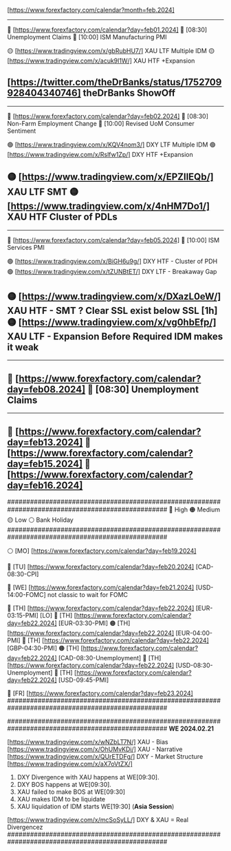 [https://www.forexfactory.com/calendar?month=feb.2024]

------------------------------------------------------------
🔵 [https://www.forexfactory.com/calendar?day=feb01.2024] 
🔴 [08:30] Unemployment Claims 
🔴 [10:00] ISM Manufacturing PMI

🟡 [https://www.tradingview.com/x/gbRubHU7/] XAU LTF Multiple IDM
🟡 [https://www.tradingview.com/x/acuk9l1W/] XAU HTF +Expansion 

[https://twitter.com/theDrBanks/status/1752709928404340746] theDrBanks ShowOff
------------------------------------------------------------

------------------------------------------------------------
🔵 [https://www.forexfactory.com/calendar?day=feb02.2024] 
🔴 [08:30] Non-Farm Employment Change
🔴 [10:00] Revised UoM Consumer Sentiment

🟢 [https://www.tradingview.com/x/KQV4nom3/] DXY LTF Multiple IDM
🟢 [https://www.tradingview.com/x/Rslfw1Zp/] DXY HTF +Expansion

🟡 [https://www.tradingview.com/x/EPZIlEQb/] XAU LTF SMT
🟡 [https://www.tradingview.com/x/4nHM7Do1/] XAU HTF Cluster of PDLs
------------------------------------------------------------

------------------------------------------------------------
🔵 [https://www.forexfactory.com/calendar?day=feb05.2024] 
🔴 [10:00] ISM Services PMI

🟢 [https://www.tradingview.com/x/BiGH6u9g/] DXY HTF - Cluster of PDH
🟢 [https://www.tradingview.com/x/tZUNBtET/] DXY LTF - Breakaway Gap

🟡 [https://www.tradingview.com/x/DXazL0eW/] XAU HTF - SMT ? Clear SSL exist below SSL [1h]
🟡 [https://www.tradingview.com/x/vg0hbEfp/] XAU LTF - Expansion Before Required IDM makes it weak
------------------------------------------------------------

------------------------------------------------------------
🔵 [https://www.forexfactory.com/calendar?day=feb08.2024] 
🔴 [08:30] Unemployment Claims
------------------------------------------------------------

------------------------------------------------------------
🔵 [https://www.forexfactory.com/calendar?day=feb13.2024] 
🔵 [https://www.forexfactory.com/calendar?day=feb15.2024] 
🔵 [https://www.forexfactory.com/calendar?day=feb16.2024] 
------------------------------------------------------------

##################################################################################################
🔴 High 🟠 Medium 🟡 Low ⚪ Bank Holiday
##################################################################################################

⚪ [MO] [https://www.forexfactory.com/calendar?day=feb19.2024] 

🔴 [TU] [https://www.forexfactory.com/calendar?day=feb20.2024] [CAD-08:30-CPI]

🔴 [WE] [https://www.forexfactory.com/calendar?day=feb21.2024] [USD-14:00-FOMC] not classic to wait for FOMC

🔴 [TH] [https://www.forexfactory.com/calendar?day=feb22.2024] [EUR-03:15-PMI] [LO]
🔴 [TH] [https://www.forexfactory.com/calendar?day=feb22.2024] [EUR-03:30-PMI]
🟠 [TH] [https://www.forexfactory.com/calendar?day=feb22.2024] [EUR-04:00-PMI]
🔴 [TH] [https://www.forexfactory.com/calendar?day=feb22.2024] [GBP-04:30-PMI]
🟠 [TH] [https://www.forexfactory.com/calendar?day=feb22.2024] [CAD-08:30-Unemployment]
🔴 [TH] [https://www.forexfactory.com/calendar?day=feb22.2024] [USD-08:30-Unemployment]
🔴 [TH] [https://www.forexfactory.com/calendar?day=feb22.2024] [USD-09:45-PMI]

🔴 [FR] [https://www.forexfactory.com/calendar?day=feb23.2024] 
##################################################################################################


##################################################################################################
**WE 2024.02.21**

[https://www.tradingview.com/x/wNZbLT7N/] XAU - Bias
[https://www.tradingview.com/x/OhUMvKDi/] XAU - Narrative 
[https://www.tradingview.com/x/QUrETDFg/] DXY - Market Structure
[https://www.tradingview.com/x/aX7oVtZX/] 
1. DXY Divergence with XAU happens at WE[09:30]. 
2. DXY BOS happens at WE[09:30].
3. XAU failed to make BOS at WE[09:30]
4. XAU makes IDM to be liquidate 
5. XAU liquidation of IDM starts WE[19:30] (**Asia Session**)

[https://www.tradingview.com/x/mcSoSyLL/] DXY & XAU = Real Divergencez
##################################################################################################
